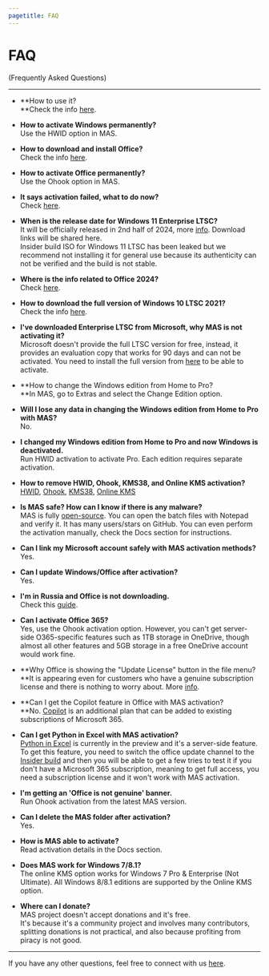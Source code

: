 ```yaml
---
pagetitle: FAQ
---
```


# FAQ

(Frequently Asked Questions)

------------------------------------------------------------------------

-   **How to use it?\
    **Check the info [here](index.html#Download__How_to_use_it).

-   **How to activate Windows permanently?**\
    Use the HWID option in MAS.

-   **How to download and install Office?**\
    Check the info [here](genuine-installation-media.html).

-   **How to activate Office permanently?**\
    Use the Ohook option in MAS.

-   **It says activation failed, what to do now?**\
    Check [here](troubleshoot.html).

-   **When is the release date for Windows 11 Enterprise LTSC?**\
    It will be officially released in 2nd half of 2024, more [info](https://techcommunity.microsoft.com/t5/windows-it-pro-blog/windows-client-roadmap-update-april-2023/ba-p/3805227). Download links will be shared here.\
    Insider build ISO for Windows 11 LTSC has been leaked but we recommend not installing it for general use because its authenticity can not be verified and the build is not stable.

-   **Where is the info related to Office 2024?**\
    Check [here](https://gravesoft.dev/download_windows_office/office_c2r_custom/#microsoft-office-2024-preview).

-   **How to download the full version of Windows 10 LTSC 2021?**\
    Check the info [here](genuine-installation-media.html).

-   **I've downloaded Enterprise LTSC from Microsoft, why MAS is not activating it?**\
    Microsoft doesn't provide the full LTSC version for free, instead, it provides an evaluation copy that works for 90 days and can not be activated. You need to install the full version from [here](genuine-installation-media.html) to be able to activate.

-   **How to change the Windows edition from Home to Pro?\
    **In MAS, go to Extras and select the Change Edition option.

-   **Will I lose any data in changing the Windows edition from Home to Pro with MAS?**\
    No.

-   **I changed my Windows edition from Home to Pro and now Windows is deactivated.**\
    Run HWID activation to activate Pro. Each edition requires separate activation.

-   **How to remove HWID, Ohook, KMS38, and Online KMS activation?**\
    [HWID](hwid.html#How_to_remove_HWID), [Ohook](ohook.html#How_to_remove_Ohook), [KMS38](kms38.html#How_to_remove_KMS38), [Online KMS](online_kms.html#How_to_remove_Online_KMS)

-   **Is MAS safe? How can I know if there is any malware?**\
    MAS is fully [open-source](index.html#MAS_Latest_Release). You can open the batch files with Notepad and verify it. It has many users/stars on GitHub. You can even perform the activation manually, check the Docs section for instructions.

-   **Can I link my Microsoft account safely with MAS activation methods?**\
    Yes.

-   **Can I update Windows/Office after activation?**\
    Yes.

-   **I'm in Russia and Office is not downloading.**\
    Check this [guide](bypass-russian-geoblock.html).

-   **Can I activate Office 365?**\
    Yes, use the Ohook activation option. However, you can't get server-side O365-specific features such as 1TB storage in OneDrive, though almost all other features and 5GB storage in a free OneDrive account would work fine.

-   **Why Office is showing the "Update License" button in the file menu?\
    **It is appearing even for customers who have a genuine subscription license and there is nothing to worry about. More [info](https://support.microsoft.com/office/update-license-button-29025197-58d9-4b17-acc1-99a45dabf330).

-   **Can I get the Copilot feature in Office with MAS activation?\
    **No. [Copilot](https://www.microsoft.com/microsoft-365/microsoft-copilot) is an additional plan that can be added to existing subscriptions of Microsoft 365.

-   **Can I get Python in Excel with MAS activation?**\
    [Python in Excel](https://support.microsoft.com/office/introduction-to-python-in-excel-55643c2e-ff56-4168-b1ce-9428c8308545) is currently in the preview and it's a server-side feature. To get this feature, you need to switch the office update channel to the [Insider build](https://github.com/massgravel/Microsoft-Activation-Scripts/discussions/399#discussioncomment-8871527) and then you will be able to get a few tries to test it if you don't have a Microsoft 365 subscription, meaning to get full access, you need a subscription license and it won't work with MAS activation.

-   **I'm getting an 'Office is not genuine' banner.**\
    Run Ohook activation from the latest MAS version.

-   **Can I delete the MAS folder after activation?**\
    Yes.

-   **How is MAS able to activate?**\
    Read activation details in the Docs section.

-   **Does MAS work for Windows 7/8.1?**\
    The online KMS option works for Windows 7 Pro & Enterprise (Not Ultimate). All Windows 8/8.1 editions are supported by the Online KMS option.

-   **Where can I donate?**\
    MAS project doesn't accept donations and it's free.\
    It's because it's a community project and involves many contributors, splitting donations is not practical, and also because profiting from piracy is not good.

------------------------------------------------------------------------

If you have any other questions, feel free to connect with us [here](contactus.html).

